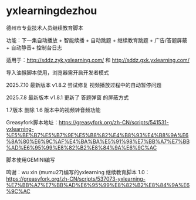 # yxlearningdezhou

德州市专业技术人员继续教育脚本



功能：下一集自动播放 + 智能续播 + 自动跳题 + 继续教育跳题 + 广告/答题屏蔽 + 自动静音+ 控制台日志

适用于：http://sddz.zyk.yxlearning.com/   和    http://sddz.gxk.yxlearning.com/

导入油猴脚本使用，浏览器需开启开发者模式

2025.7.10 最新版本	v1.8.2	尝试修复 视频播放过程中的自动暂停问题

2025.7.8 最新版本	v1.8.1	更新了 答题弹窗 的屏蔽方式

1.7版本 删除 1.6 版本中的视频转音频功能

Greasyfork脚本地址：https://greasyfork.org/zh-CN/scripts/541531-yxlearning-%E5%BE%B7%E5%B7%9E%E5%B8%82%E4%B8%93%E4%B8%9A%E6%8A%80%E6%9C%AF%E4%BA%BA%E5%91%98%E7%BB%A7%E7%BB%AD%E6%95%99%E8%82%B2%E8%84%9A%E6%9C%AC

脚本使用GEMINI编写

鸣谢：wu xin (mumu27)编写的yxlearning 继续教育脚本 1.0：https://greasyfork.org/zh-CN/scripts/537073-yxlearning-%E7%BB%A7%E7%BB%AD%E6%95%99%E8%82%B2%E8%84%9A%E6%9C%AC
